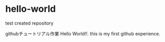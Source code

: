 # hello-world
test created repository

githubチュートリアル作業
Hello World!!. this is my first github experience.
